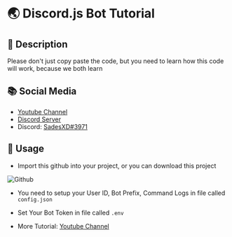 # 🌏 Discord.js Bot Tutorial

## 📄 Description
Please don't just copy paste the code, but you need to learn how this code will work, because we both learn

## 📚 Social Media
- [Youtube Channel](https://www.youtube.com/channel/UCS1P0f3H20_CKxGVvACFWBg)
- [Discord Server](https://discord.gg/8rUvTYhFqK)
- Discord: [SadesXD#3971](https://discord.gg/8rUvTYhFqK)

## 📎 Usage
- Import this github into your project, or you can download this project
 
 
<img src="https://cdn.discordapp.com/attachments/777509514890313758/792403274007314492/unknown.png" alt="Github">


- You need to setup your User ID, Bot Prefix, Command Logs in file called `config.json`

- Set Your Bot Token in file called `.env` 

- More Tutorial: [Youtube Channel](https://www.youtube.com/channel/UCS1P0f3H20_CKxGVvACFWBg)
